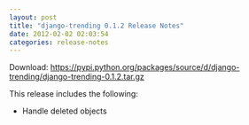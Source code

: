 ```yaml
---
layout: post
title: "django-trending 0.1.2 Release Notes"
date: 2012-02-02 02:03:54
categories: release-notes
---
```


Download: <https://pypi.python.org/packages/source/d/django-trending/django-trending-0.1.2.tar.gz>

This release includes the following:

* Handle deleted objects
